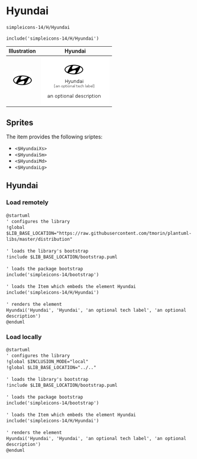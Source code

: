 # Hyundai


```text
simpleicons-14/H/Hyundai
```

```text
include('simpleicons-14/H/Hyundai')
```



| Illustration | Hyundai |
| :---: | :---: |
| ![illustration for Illustration](../../simpleicons-14/H/Hyundai.png) | ![illustration for Hyundai](../../simpleicons-14/H/Hyundai.Local.png) |



## Sprites
The item provides the following sriptes:

- `<$HyundaiXs>`
- `<$HyundaiSm>`
- `<$HyundaiMd>`
- `<$HyundaiLg>`





## Hyundai

### Load remotely
```plantuml
@startuml
' configures the library
!global $LIB_BASE_LOCATION="https://raw.githubusercontent.com/tmorin/plantuml-libs/master/distribution"

' loads the library's bootstrap
!include $LIB_BASE_LOCATION/bootstrap.puml

' loads the package bootstrap
include('simpleicons-14/bootstrap')

' loads the Item which embeds the element Hyundai
include('simpleicons-14/H/Hyundai')

' renders the element
Hyundai('Hyundai', 'Hyundai', 'an optional tech label', 'an optional description')
@enduml
```

### Load locally
```plantuml
@startuml
' configures the library
!global $INCLUSION_MODE="local"
!global $LIB_BASE_LOCATION="../.."

' loads the library's bootstrap
!include $LIB_BASE_LOCATION/bootstrap.puml

' loads the package bootstrap
include('simpleicons-14/bootstrap')

' loads the Item which embeds the element Hyundai
include('simpleicons-14/H/Hyundai')

' renders the element
Hyundai('Hyundai', 'Hyundai', 'an optional tech label', 'an optional description')
@enduml
```

